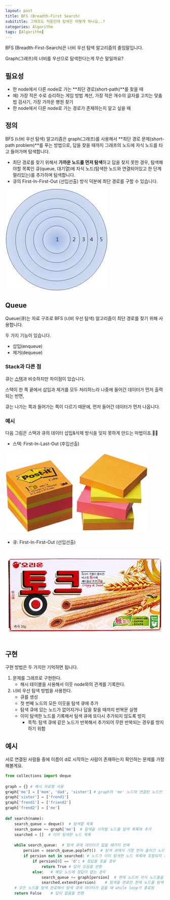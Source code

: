 ```yaml
---
layout: post
title: BFS (Breadth-First Search)
subititle: 그래프도 처음인데 탐색은 어떻게 하나요..?
categories: Algorithm
tags: [Algorithm]
---
```

BFS (Breadth-First-Search)은 너비 우선 탐색 알고리즘의 줄임말입니다.

Graph(그래프)의 너비를 우선으로 탐색한다는게 무슨 말일까요?

## 필요성

* 한 node에서 다른 node로 가는 **최단 경로(short-path)**를 찾을 때
* 예) 가장 적은 수로 승리하는 게임 방법 계산, 가장 적은 개수의 글자를 고치는 맞춤법 검사기, 가장 가까운 병원 찾기
* 한 node에서 다른 node로 가는 경로가 존재하는지 알고 싶을 때

## 정의

BFS (너비 우선 탐색) 알고리즘은 graph(그래프)를 사용해서 **최단 경로 문제(short-path problem)**를 푸는 방법으로, 답을 찾을 때까지 그래프의 노드에 자식 노드를 타고 들어가며 탐색합니다.

* 최단 경로를 찾기 위해서 **가까운 노드를 먼저 탐색**하고 답을 찾지 못한 경우, 탐색해야할 목록인 큐(queue, 대기열)에 자식 노드(탐색한 노드와 연결되어있고 한 단계 멀리있는)를  추가하며 탐색합니다. 
* 큐의 First-In-First-Out (선입선출) 방식 덕분에 최단 경로를 구할 수 있습니다.

![](/assets/images/circle.jpeg)

## Queue

Queue(큐)는 자료 구조로 BFS (너비 우선 탐색) 알고리즘이 최단 경로를 찾기 위해 사용합니다.

두 가지 기능이 있습니다.

* 삽입(enqueue)
* 제거(dequeue)

### Stack과 다른 점

큐는 [스택][1]과 비슷하지만 차이점이 있습니다.

스택이 한 쪽 끝에서 삽입과 제거를 모두 처리하느라 나중에 들어간 데이터가 먼저 출력되는 반면, 

큐는 나가는 쪽과 들어가는 쪽이 다르기 때문에, 먼저 들어간 데이터가 먼저 나옵니다.

### 예시

다음 그림은 스택과 큐의 데이터 삽입&삭제 방식을 잊지 못하게 만드는 마법이죠.🧙‍♂️

* 스택: First-In-Last-Out (후입선출)

![](/assets/images/stack.jpeg)

* 큐: First-In-First-Out (선입선출)

![](/assets/images/queue.jpeg)

## 구현

구현 방법은 두 가지만 기억하면 됩니다.

1. 문제를 그래프로 구현한다.
   * 해시 테이블을 사용해서 이웃 node와의 관계를 기록한다.
2. 너비 우선 탐색 방법을 사용한다.
   * 큐를 생성
   * 첫 번째 노드의 모든 이웃을 탐색 큐에 추가
   * 탐색 큐에 있는 노드가 없어지거나 답을 찾을 때까지 반복문 실행
   * 이미 탐색한 노드를 기록해서 탐색 큐에 또다시 추가되지 않도록 방지
     * 목적: 탐색 큐에 같은 노드가 반복해서 추가되어 무한 반복되는 경우를 방지하기 위함

## 예시

서로 연결된 사람들 중에 이름이 d로 시작하는 사람이 존재하는지 확인하는 문제를 가정해볼게요.

```python
from collections import deque

graph = {} # 해시 자료형 사용
graph['me'] = ['mom', 'dad', 'sister'] # graph의 'me' 노드와 연결된 노드인 'mom', 'dad', 'sister'를 기록합니다.
graph['sister'] = ['frend1']
graph['frend1'] = ['friend2']
graph['frend2'] = ['me']

def search(name):
    search_queue = deque()  # 탐색할 목록
    search_queue += graph['me']  # 탐색을 시작할 노드를 탐색 목록에 추가
    searched = []  # 이미 탐색한 노드 목록

    while search_queue:  # 탐색 큐에 데이터가 없을 때가지 반복
        persion = search_queue.popleft()  # 탐색 큐에서 가장 먼저 들어간 노드를 꺼냄
        if persion not in searched: # 노드가 이미 탐색한 노드 목록에 포함되지 않는 경우에만 탐색 시작
            if persion[0] == 'd': # 정답을 찾을 경우
                return True # 답이 있음을 반환
            else:   # 해당 노드에 정답이 없는 경우
                search_queue += graph[persion]  # 현재 노드의 자식 노드들을 탐색 목록에 추가
                searched.extend(persion)    # 탐색을 완료한 현재 노드를 탐색 완료 목록에 추가
    # 모든 노드를 탐색 완료해서 탐색 큐에 데이터가 없을 때 while loop가 종료됨
    return False    # 답이 없음을 반환
```





[1]: https://dasolu.github.io/basic/2021/04/15/data-structure-stack.html

